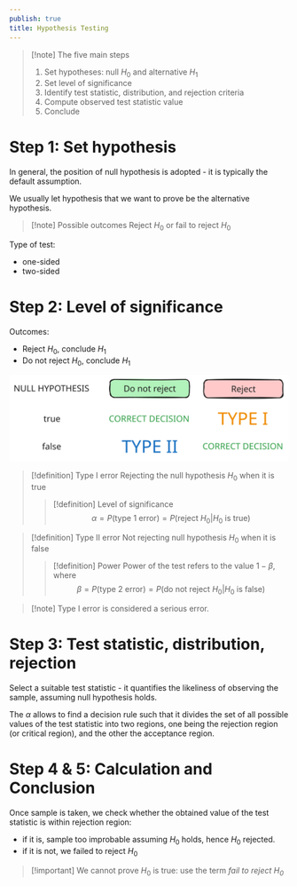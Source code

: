 ```yaml
---
publish: true
title: Hypothesis Testing
---
```

> [!note] The five main steps
> 1. Set hypotheses: null $H_{0}$ and alternative $H_{1}$
> 2. Set level of significance
> 3. Identify test statistic, distribution, and rejection criteria
> 4. Compute observed test statistic value
> 5. Conclude

# Step 1: Set hypothesis

In general, the position of null hypothesis is adopted - it is typically the default assumption.

We usually let hypothesis that we want to prove be the alternative hypothesis.

> [!note] Possible outcomes
> Reject $H_{0}$ or fail to reject $H_{0}$

Type of test:
- one-sided
- two-sided

# Step 2: Level of significance

Outcomes:
- Reject $H_{0}$, conclude $H_{1}$
- Do not reject $H_{0}$, conclude $H_{1}$

![hypothesis-type-errors](media/hypothesis-type-errors.svg)
> [!definition] Type I error
> Rejecting the null hypothesis $H_{0}$ when it is true
> 
> > [!definition] Level of significance
> > $$
> > \alpha = P(\text{type 1 error}) = P(\text{reject } H_{0} | H_{0} \text{ is true})
> > $$

> [!definition] Type II error
> Not rejecting null hypothesis $H_{0}$ when it is false
> 
> > [!definition] Power
> > Power of the test refers to the value $1 - \beta$, where
> > $$
> > \beta = P(\text{type 2 error}) = P(\text{do not reject } H_{0} | H_{0} \text{ is false})
> > $$

> [!note] Type I error is considered a serious error.

# Step 3: Test statistic, distribution, rejection

Select a suitable test statistic - it quantifies the likeliness of observing the sample, assuming null hypothesis holds. 

The $\alpha$ allows to find a decision rule such that it divides the set of all possible values of the test statistic into two regions, one being the rejection region (or critical region), and the other the acceptance region.

# Step 4 & 5: Calculation and Conclusion

Once sample is taken, we check whether the obtained value of the test statistic is within rejection region:
- if it is, sample too improbable assuming $H_0$ holds, hence $H_0$ rejected.
- if it is not, we failed to reject $H_{0}$

> [!important] We cannot prove $H_0$ is true: use the term *fail to reject $H_0$*


